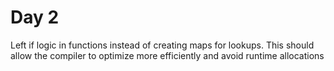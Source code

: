 # Day 2
Left if logic in functions instead of creating maps for lookups. This should allow the compiler to optimize more efficiently and avoid runtime allocations